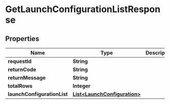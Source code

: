 
# GetLaunchConfigurationListResponse

## Properties
Name | Type | Description | Notes
------------ | ------------- | ------------- | -------------
**requestId** | **String** |  |  [optional]
**returnCode** | **String** |  |  [optional]
**returnMessage** | **String** |  |  [optional]
**totalRows** | **Integer** |  |  [optional]
**launchConfigurationList** | [**List&lt;LaunchConfiguration&gt;**](LaunchConfiguration.md) |  |  [optional]



